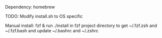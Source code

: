 Dependency:
	homebrew

TODO:
	Modify install.sh to OS specific

Manual install:
	fzf & run ./install in fzf project directory to get ~/.fzf.zsh and ~/.fzf.bash and update ~/.bashrc and ~/.zshrc
